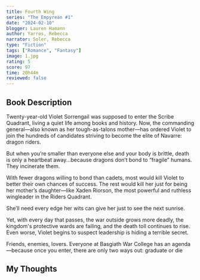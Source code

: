 ```yaml
---
title: Fourth Wing
series: "The Empyrean #1"
date: "2024-02-10"
blogger: Lauren Hamann
author: Yarros, Rebecca
narrator: Soler, Rebecca
type: "Fiction"
tags: ["Romance", "Fantasy"]
image: 1.jpg
rating: 5
score: 97
time: 20h44m
reviewed: false
---
```


## Book Description

Twenty-year-old Violet Sorrengail was supposed to enter the Scribe Quadrant, living a quiet life among books and history. Now, the commanding general—also known as her tough-as-talons mother—has ordered Violet to join the hundreds of candidates striving to become the elite of Navarre: dragon riders.

But when you’re smaller than everyone else and your body is brittle, death is only a heartbeat away...because dragons don’t bond to “fragile” humans. They incinerate them.

With fewer dragons willing to bond than cadets, most would kill Violet to better their own chances of success. The rest would kill her just for being her mother’s daughter—like Xaden Riorson, the most powerful and ruthless wingleader in the Riders Quadrant.

She’ll need every edge her wits can give her just to see the next sunrise.

Yet, with every day that passes, the war outside grows more deadly, the kingdom's protective wards are failing, and the death toll continues to rise. Even worse, Violet begins to suspect leadership is hiding a terrible secret.

Friends, enemies, lovers. Everyone at Basgiath War College has an agenda—because once you enter, there are only two ways out: graduate or die

## My Thoughts
